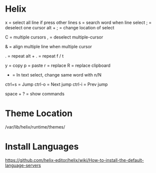 # Helix

x = select all line if press other lines
s = search word when line select
; = deselect one cursor
alt + ; = change location of select

C = multiple cursors
, = deselect multiple-cursor

& = align multiple line when multiple cursor

. = repeat
alt + . = repeat f / t

y = copy
p = paste
r = replace
R = replace clipboard

* = In text select, change same word with n/N

ctrl+s = Jump
ctrl-o = Next jump
ctrl-i = Prev jump

space + ? = show commands

# Theme Location
/var/lib/helix/runtime/themes/

# Install Languages
https://github.com/helix-editor/helix/wiki/How-to-install-the-default-language-servers
